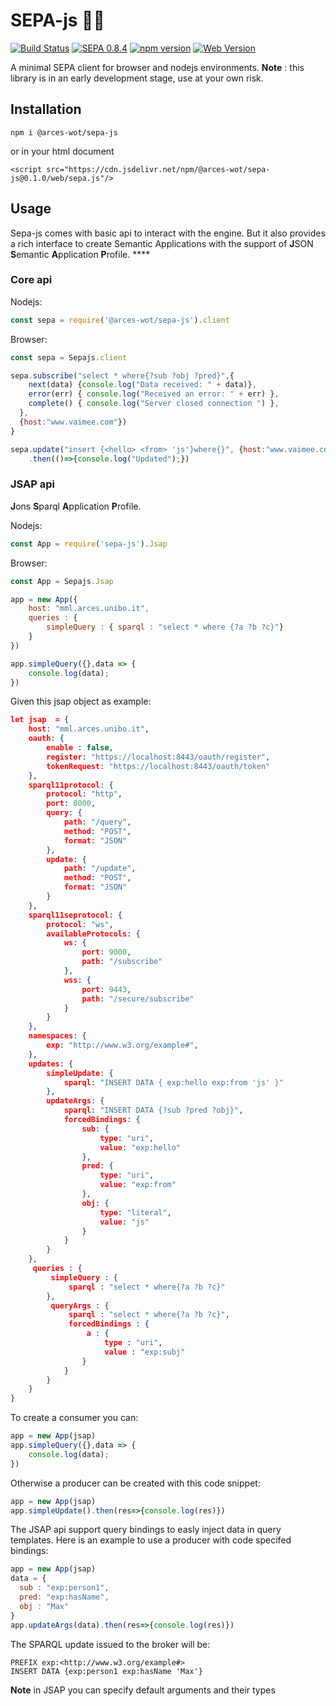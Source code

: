 # SEPA-js 🚧🔥
[![Build Status](https://travis-ci.org/arces-wot/SEPA-js.svg?branch=master)](https://travis-ci.org/arces-wot/SEPA-js)
[![SEPA 0.8.4](https://img.shields.io/badge/SEPA-0.8.4-blue.svg)](https://github.com/arces-wot/SEPA/releases/download/0.8.4/engine-0.8.4.jar)
[![npm version](https://badge.fury.io/js/%40arces-wot%2Fsepa-js.svg)](https://badge.fury.io/js/%40arces-wot%2Fsepa-js)
[![Web Version](https://data.jsdelivr.com/v1/package/npm/@arces-wot/sepa-js/badge)](https://www.jsdelivr.com/package/npm/@arces-wot/sepa-js)


A minimal SEPA client for browser and nodejs environments.
**Note** : this library is in an early development stage, use at your own risk.

## Installation

`npm i @arces-wot/sepa-js`

or in your html document

`<script src="https://cdn.jsdelivr.net/npm/@arces-wot/sepa-js@0.1.0/web/sepa.js"/>`

## Usage
Sepa-js comes with basic api to interact with the engine. But it also provides a rich interface to create Semantic Applications with the support of **J**SON **S**emantic **A**pplication **P**rofile. ****

### Core api

Nodejs:

```javascript
const sepa = require('@arces-wot/sepa-js').client
```
Browser:
```javascript
const sepa = Sepajs.client
```

```javascript
sepa.subscribe("select * where{?sub ?obj ?pred}",{
    next(data) {console.log("Data received: " + data)},
    error(err) { console.log("Received an error: " + err) },
    complete() { console.log("Server closed connection ") },
  },
  {host:"www.vaimee.com"})
}
```

```javascript
sepa.update("insert {<hello> <from> 'js'}where{}", {host:"www.vaimee.com"})
    .then(()=>{console.log("Updated");})
```

### JSAP api
**J**ons **S**parql **A**pplication **P**rofile. 

Nodejs:

```javascript
const App = require('sepa-js').Jsap
```
Browser:
```javascript
const App = Sepajs.Jsap
```

```javascript
app = new App({
	host: "mml.arces.unibo.it",
	queries : {
		simpleQuery : { sparql : "select * where {?a ?b ?c}"}
	}
})

app.simpleQuery({},data => {
    console.log(data);
})
```
Given this jsap object as example:
```json
let jsap  = {
	host: "mml.arces.unibo.it",
	oauth: {
		enable : false,
		register: "https://localhost:8443/oauth/register",
		tokenRequest: "https://localhost:8443/oauth/token"
	},
	sparql11protocol: {
		protocol: "http",
		port: 8000,
		query: {
			path: "/query",
			method: "POST",
			format: "JSON"
		},
		update: {
			path: "/update",
			method: "POST",
			format: "JSON"
		}
	},
	sparql11seprotocol: {
		protocol: "ws",
		availableProtocols: {
			ws: {
				port: 9000,
				path: "/subscribe"
			},
			wss: {
				port: 9443,
				path: "/secure/subscribe"
			}
		}
	},
	namespaces: {
		exp: "http://www.w3.org/example#",
	},
	updates: {
		simpleUpdate: {
			sparql: "INSERT DATA { exp:hello exp:from 'js' }"
		},
		updateArgs: {
			sparql: "INSERT DATA {?sub ?pred ?obj}",
			forcedBindings: {
				sub: {
					type: "uri",
					value: "exp:hello"
				},
				pred: {
					type: "uri",
					value: "exp:from"
				},
				obj: {
					type: "literal",
					value: "js"
				}
			}
		}
	},
	 queries : {
		 simpleQuery : {
			 sparql : "select * where{?a ?b ?c}"
		},
		 queryArgs : {
			 sparql : "select * where{?a ?b ?c}",
			 forcedBindings : {
				 a : {
					 type : "uri",
					 value : "exp:subj"
				}
			}
		}
	}
}
```
To create a consumer you can:
```javascript
app = new App(jsap)
app.simpleQuery({},data => {
    console.log(data);
})
```
Otherwise a producer can be created with this code snippet:
```javascript
app = new App(jsap)
app.simpleUpdate().then(res=>{console.log(res)})
```

The JSAP api support query bindings to easly inject data in query templates. Here is an example to use a producer with code specifed bindings:
```javascript
app = new App(jsap)
data = {
  sub : "exp:person1",
  pred: "exp:hasName",
  obj : "Max"
}
app.updateArgs(data).then(res=>{console.log(res)})
```
The SPARQL update issued to the broker will be:
```sparql
PREFIX exp:<http://www.w3.org/example#>
INSERT DATA {exp:person1 exp:hasName 'Max'}
```
**Note** in JSAP you can specify default arguments and their types
